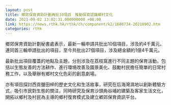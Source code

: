 ```yaml
---
layout: post
title: 鄉郊保育資助計劃再批10項目　推動保育認識鄉村文化
date: 2021-09-02 13:02:31.000000000 +08:00
link: https://news.rthk.hk/rthk/ch/component/k2/1608734-20210902.htm
categories: rthk
---
```


鄉郊保育資助計劃秘書處表示，最新一輪申請共批出10個項目，涉及約4千萬元。連同首三輪申請批出的項目，至今共批出27個項目，涉及總金額約1億4千萬元。

最新批出項目覆蓋的地點及主題，分別涉及在荔枝窩進行不同主題的保育活動，包括以生態友善的方法耕作、進行環境改善及園景美化、鼓勵村民擔任簡單的日常村務工作，以及舉辦有鄉村文化色彩的創意劇場。

亦有項目探討西貢鹽田梓的歷史文化和生活故事，研究在后海灣濕地以創新體驗方式，吸引市民對生態的關注，同時研究及保育沙頭角谷埔的建築及客家生活文化，開拓以鄉村及村民為主導的鄉村復育模式及建立鄕郊保育資訊平台。
